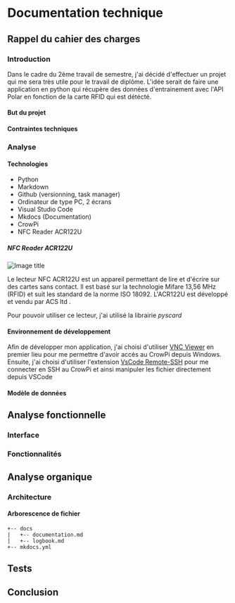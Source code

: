 # Documentation technique

## Rappel du cahier des charges

### Introduction
Dans le cadre du 2ème travail de semestre, j'ai décidé d'effectuer un projet qui me sera très utile pour le travail de diplôme. L'idée serait de faire une application en python qui récupère des données d'entrainement avec l'API Polar en fonction de la carte RFID qui est détécté.

#### But du projet

#### Contraintes techniques


### Analyse

#### Technologies 
* Python
* Markdown
* Github (versionning, task manager)
* Ordinateur de type PC, 2 écrans
* Visual Studio Code
* Mkdocs (Documentation)
* CrowPi
* NFC Reader ACR122U

##### NFC Reader ACR122U

![Image title](./images/acr122u.png)

Le lecteur NFC ACR122U est un appareil permettant de lire et d'écrire sur des cartes sans contact. Il est basé sur la technologie Mifare 13,56 MHz (RFID) et suit les standard de la norme ISO 18092. L'ACR122U est développé et vendu par ACS ltd .

Pour pouvoir utiliser ce lecteur, j'ai utilisé la librairie *pyscard* 



#### Environnement de développement
Afin de développer mon application, j'ai choisi d'utiliser [VNC Viewer](https://www.realvnc.com/fr/connect/download/viewer/) en premier lieu pour me permettre d'avoir accès au CrowPi depuis Windows. Ensuite, j'ai choisi d'utiliser l'extension [VsCode Remote-SSH](https://code.visualstudio.com/docs/remote/ssh) pour me connecter en SSH au CrowPi et ainsi manipuler les fichier directement depuis VSCode
#### Modèle de données

## Analyse fonctionnelle

### Interface

### Fonctionnalités

## Analyse organique
### Architecture
#### Arborescence de fichier
```
+-- docs
|	+-- documentation.md
|	+-- logbook.md
+-- mkdocs.yml
```

## Tests

## Conclusion